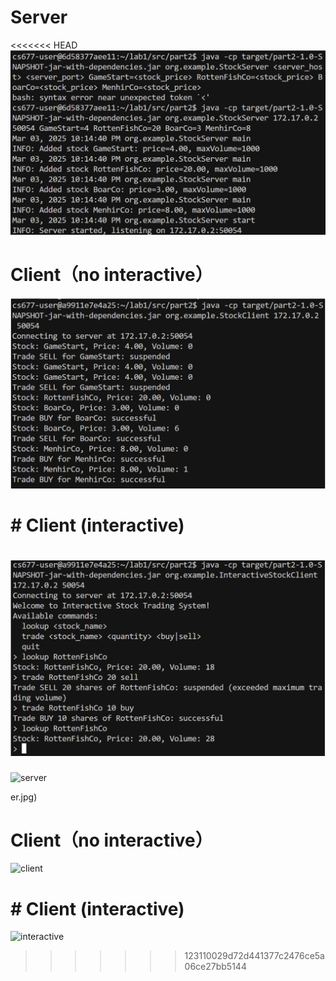 # Server

<<<<<<< HEAD
![](https://raw.githubusercontent.com/Lily-2002/Pictures/main/202503040056332.png)

# Client（no interactive）

![](https://raw.githubusercontent.com/Lily-2002/Pictures/main/202503040057730.png)

# # Client (interactive)

![](https://raw.githubusercontent.com/Lily-2002/Pictures/main/202503040057305.png)
=======
![server](https://github.com/user-attachments/assets/51ddf508-a270-4c95-856a-d2cd756fe4f7)

er.jpg)

# Client（no interactive）

![client](https://github.com/user-attachments/assets/169117d9-4925-4309-9805-e3b3ca8b16a9)

# # Client (interactive)

![interactive](https://github.com/user-attachments/assets/07b84c41-c1ac-47c3-a320-76d3989de234)
>>>>>>> 123110029d72d441377c2476ce5a06ce27bb5144
